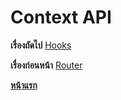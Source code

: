 # Context API

**เรื่องถัดไป** [Hooks](https://github.com/somprasongd/todo-react-app/tree/8-hooks)

**เรื่องก่อนหน้า** [Router](https://github.com/somprasongd/todo-react-app/tree/6-router)

**[หน้าแรก](https://github.com/somprasongd/todo-react-app)**
